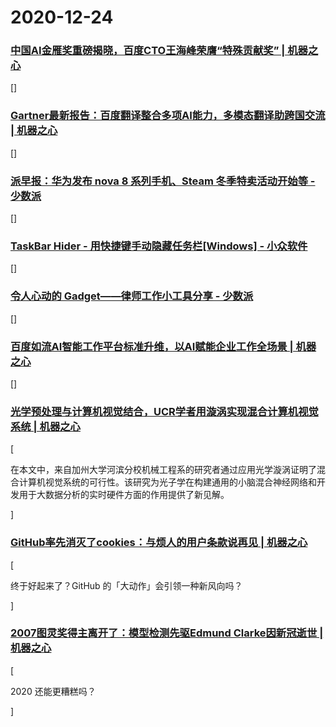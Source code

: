 
# 2020-12-24

### [中国AI金雁奖重磅揭晓，百度CTO王海峰荣膺“特殊贡献奖” | 机器之心](https://www.jiqizhixin.com/articles/2020-12-23-14)

[]

### [Gartner最新报告：百度翻译整合多项AI能力，多模态翻译助跨国交流 | 机器之心](https://www.jiqizhixin.com/articles/2020-12-23-13)

[]

### [派早报：华为发布 nova 8 系列手机、Steam 冬季特卖活动开始等 - 少数派](https://sspai.com/post/64193)

[]

### [TaskBar Hider - 用快捷键手动隐藏任务栏[Windows] - 小众软件](https://www.appinn.com/taskbar-hider/)

[]

### [令人心动的 Gadget——律师工作小工具分享 - 少数派](https://sspai.com/post/63802)

[]

### [百度如流AI智能工作平台标准升维，以AI赋能企业工作全场景 | 机器之心](https://www.jiqizhixin.com/articles/2020-12-24-4)

[]

### [光学预处理与计算机视觉结合，UCR学者用漩涡实现混合计算机视觉系统 | 机器之心](https://www.jiqizhixin.com/articles/2020-12-24-3)

[<p class="article__summary">在本文中，来自加州大学河滨分校机械工程系的研究者通过应用光学漩涡证明了混合计算机视觉系统的可行性。该研究为光子学在构建通用的小脑混合神经网络和开发用于大数据分析的实时硬件方面的作用提供了新见解。</p>]

### [GitHub率先消灭了cookies：与烦人的用户条款说再见 | 机器之心](https://www.jiqizhixin.com/articles/2020-12-24-2)

[<p class="article__summary">终于好起来了？GitHub 的「大动作」会引领一种新风向吗？</p>]

### [2007图灵奖得主离开了：模型检测先驱Edmund Clarke因新冠逝世 | 机器之心](https://www.jiqizhixin.com/articles/2020-12-24)

[<p class="article__summary">2020 还能更糟糕吗？</p>]